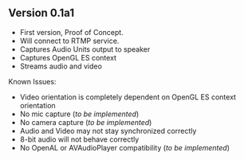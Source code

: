 Version 0.1a1
----

- First version, Proof of Concept.
- Will connect to RTMP service.
- Captures Audio Units output to speaker
- Captures OpenGL ES context
- Streams audio and video

Known Issues:
- Video orientation is completely dependent on OpenGL ES context orientation
- No mic capture (*to be implemented*)
- No camera capture  (*to be implemented*)
- Audio and Video may not stay synchronized correctly
- 8-bit audio will not behave correctly
- No OpenAL or AVAudioPlayer compatibility (*to be implemented*)
